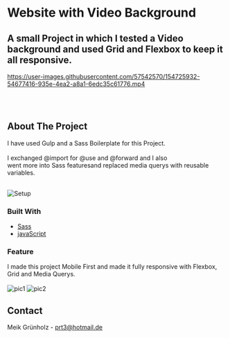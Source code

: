 # Website with Video Background 

## A small Project in which I tested a Video background and used Grid and Flexbox to keep it all responsive.


https://user-images.githubusercontent.com/57542570/154725932-54677416-935e-4ea2-a8a1-6edc35c61776.mp4



<br><br>









<!-- ABOUT THE PROJECT -->
## About The Project

I have used Gulp and a Sass Boilerplate for this Project. <br><br>
I exchanged @import for @use and @forward and I also <br>
went more into Sass featuresand replaced media querys with reusable variables. <br><br>

![Setup](https://user-images.githubusercontent.com/57542570/154727579-77815ed9-2f64-4129-a28b-14e9004c5b7b.png)




### Built With


* [Sass](https://sass-lang.com/)
* [javaScript](https://developer.mozilla.org/de/docs/Web/JavaScript/) 



### Feature

I made this project Mobile First and made it fully responsive with Flexbox, Grid and Media Querys. <br> <br>
![pic1](https://user-images.githubusercontent.com/57542570/154726904-9ffd9114-8703-4fd7-ab4a-dbe23598cf27.png)
![pic2](https://user-images.githubusercontent.com/57542570/154726920-a356ef46-595d-4bc7-a4e1-a4ea09573415.png)


<!-- CONTACT -->
## Contact

Meik Grünholz -  prt3@hotmail.de 

<br>









